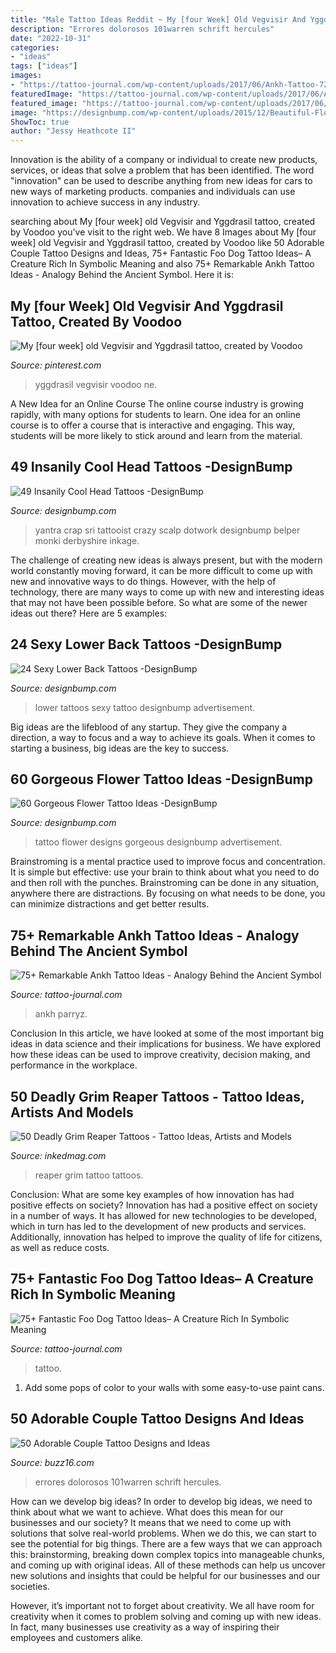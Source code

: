 ```yaml
---
title: "Male Tattoo Ideas Reddit ~ My [four Week] Old Vegvisir And Yggdrasil Tattoo, Created By Voodoo"
description: "Errores dolorosos 101warren schrift hercules"
date: "2022-10-31"
categories:
- "ideas"
tags: ["ideas"]
images:
- "https://tattoo-journal.com/wp-content/uploads/2017/06/Ankh-Tattoo-72-768x960.jpg"
featuredImage: "https://tattoo-journal.com/wp-content/uploads/2017/06/Ankh-Tattoo-72-768x960.jpg"
featured_image: "https://tattoo-journal.com/wp-content/uploads/2017/06/Ankh-Tattoo-72-768x960.jpg"
image: "https://designbump.com/wp-content/uploads/2015/12/Beautiful-Flower-Tattoo-Designs-For-Women-42.jpg"
ShowToc: true
author: "Jessy Heathcote II"
---
```



Innovation is the ability of a company or individual to create new products, services, or ideas that solve a problem that has been identified. The word "innovation" can be used to describe anything from new ideas for cars to new ways of marketing products. companies and individuals can use innovation to achieve success in any industry.

	

		
searching about My [four week] old Vegvisir and Yggdrasil tattoo, created by Voodoo you've visit to the right web. We have 8 Images about My [four week] old Vegvisir and Yggdrasil tattoo, created by Voodoo like 50 Adorable Couple Tattoo Designs and Ideas, 75+ Fantastic Foo Dog Tattoo Ideas– A Creature Rich In Symbolic Meaning and also 75+ Remarkable Ankh Tattoo Ideas - Analogy Behind the Ancient Symbol. Here it is:
		
    
## My [four Week] Old Vegvisir And Yggdrasil Tattoo, Created By Voodoo

<img loading=lazy src="https://i.pinimg.com/736x/21/62/29/216229a9eee7546dfb83290932e5df93.jpg" onerror="this.onerror=null;this.src='https://tse1.mm.bing.net/th?id=OIP.H_8C06wVvvRSOcp9I3JA7gHaJ4&amp;pid=15.1';" alt="My [four week] old Vegvisir and Yggdrasil tattoo, created by Voodoo">

_Source: pinterest.com_

>yggdrasil vegvisir voodoo ne. 

	

A New Idea for an Online Course
The online course industry is growing rapidly, with many options for students to learn. One idea for an online course is to offer a course that is interactive and engaging. This way, students will be more likely to stick around and learn from the material.

    
## 49 Insanily Cool Head Tattoos -DesignBump

<img loading=lazy src="https://cdn.designbump.com/wp-content/uploads/2015/10/14-Head-tattoo-Mandala.jpg" onerror="this.onerror=null;this.src='https://tse2.mm.bing.net/th?id=OIP.lTdwp86DaKAFIPcDPOhJlQHaJ7&amp;pid=15.1';" alt="49 Insanily Cool Head Tattoos -DesignBump">

_Source: designbump.com_

>yantra crap sri tattooist crazy scalp dotwork designbump belper monki derbyshire inkage. 

	

The challenge of creating new ideas is always present, but with the modern world constantly moving forward, it can be more difficult to come up with new and innovative ways to do things. However, with the help of technology, there are many ways to come up with new and interesting ideas that may not have been possible before. So what are some of the newer ideas out there? Here are 5 examples: 

    
## 24 Sexy Lower Back Tattoos -DesignBump

<img loading=lazy src="https://designbump.com/wp-content/uploads/2015/09/lower-back-tattoo-ideas.jpg" onerror="this.onerror=null;this.src='https://tse3.mm.bing.net/th?id=OIP.4jlWAf19sPqyORD1iFpacAHaJ5&amp;pid=15.1';" alt="24 Sexy Lower Back Tattoos -DesignBump">

_Source: designbump.com_

>lower tattoos sexy tattoo designbump advertisement. 

	

Big ideas are the lifeblood of any startup. They give the company a direction, a way to focus and a way to achieve its goals. When it comes to starting a business, big ideas are the key to success.

    
## 60 Gorgeous Flower Tattoo Ideas -DesignBump

<img loading=lazy src="https://designbump.com/wp-content/uploads/2015/12/Beautiful-Flower-Tattoo-Designs-For-Women-42.jpg" onerror="this.onerror=null;this.src='https://tse3.mm.bing.net/th?id=OIP.eR31B9-i6_4vyWyPd23jkgHaJ7&amp;pid=15.1';" alt="60 Gorgeous Flower Tattoo Ideas -DesignBump">

_Source: designbump.com_

>tattoo flower designs gorgeous designbump advertisement. 

	

Brainstroming is a mental practice used to improve focus and concentration. It is simple but effective: use your brain to think about what you need to do and then roll with the punches. Brainstroming can be done in any situation, anywhere there are distractions. By focusing on what needs to be done, you can minimize distractions and get better results.

    
## 75+ Remarkable Ankh Tattoo Ideas - Analogy Behind The Ancient Symbol

<img loading=lazy src="https://tattoo-journal.com/wp-content/uploads/2017/06/Ankh-Tattoo-72-768x960.jpg" onerror="this.onerror=null;this.src='https://tse2.mm.bing.net/th?id=OIP.hAL3NoxB0hhiCNIThIk6cQHaJQ&amp;pid=15.1';" alt="75+ Remarkable Ankh Tattoo Ideas - Analogy Behind the Ancient Symbol">

_Source: tattoo-journal.com_

>ankh parryz. 

	

Conclusion
In this article, we have looked at some of the most important big ideas in data science and their implications for business. We have explored how these ideas can be used to improve creativity, decision making, and performance in the workplace.

    
## 50 Deadly Grim Reaper Tattoos - Tattoo Ideas, Artists And Models

<img loading=lazy src="https://www.inkedmag.com/.image/t_share/MTc1NjA4NzIyNDMxNjgyMDMw/grim-reaper-fb.jpg" onerror="this.onerror=null;this.src='https://tse3.mm.bing.net/th?id=OIP.etTva3RhPXk3jkPQgcHkYwHaD4&amp;pid=15.1';" alt="50 Deadly Grim Reaper Tattoos - Tattoo Ideas, Artists and Models">

_Source: inkedmag.com_

>reaper grim tattoo tattoos. 

	

Conclusion: What are some key examples of how innovation has had positive effects on society?
Innovation has had a positive effect on society in a number of ways. It has allowed for new technologies to be developed, which in turn has led to the development of new products and services. Additionally, innovation has helped to improve the quality of life for citizens, as well as reduce costs.

    
## 75+ Fantastic Foo Dog Tattoo Ideas– A Creature Rich In Symbolic Meaning

<img loading=lazy src="https://tattoo-journal.com/wp-content/uploads/2017/01/Foo-Dog-Tattoo-65.jpg" onerror="this.onerror=null;this.src='https://tse3.mm.bing.net/th?id=OIP.IqaY5CV7hEB7l86it3YVlgHaHa&amp;pid=15.1';" alt="75+ Fantastic Foo Dog Tattoo Ideas– A Creature Rich In Symbolic Meaning">

_Source: tattoo-journal.com_

>tattoo. 

	

1. Add some pops of color to your walls with some easy-to-use paint cans.

    
## 50 Adorable Couple Tattoo Designs And Ideas

<img loading=lazy src="https://buzz16.com/wp-content/uploads/2015/05/Adorable-Couple-Tattoo-Designs-and-Ideas-18.jpg" onerror="this.onerror=null;this.src='https://tse1.mm.bing.net/th?id=OIP.27G2-FC0AiSywVIjjDcclwHaLH&amp;pid=15.1';" alt="50 Adorable Couple Tattoo Designs and Ideas">

_Source: buzz16.com_

>errores dolorosos 101warren schrift hercules. 

	

How can we develop big ideas?
In order to develop big ideas, we need to think about what we want to achieve. What does this mean for our businesses and our society? It means that we need to come up with solutions that solve real-world problems. When we do this, we can start to see the potential for big things.
There are a few ways that we can approach this: brainstorming, breaking down complex topics into manageable chunks, and coming up with original ideas. All of these methods can help us uncover new solutions and insights that could be helpful for our businesses and our societies.

However, it’s important not to forget about creativity. We all have room for creativity when it comes to problem solving and coming up with new ideas. In fact, many businesses use creativity as a way of inspiring their employees and customers alike.

